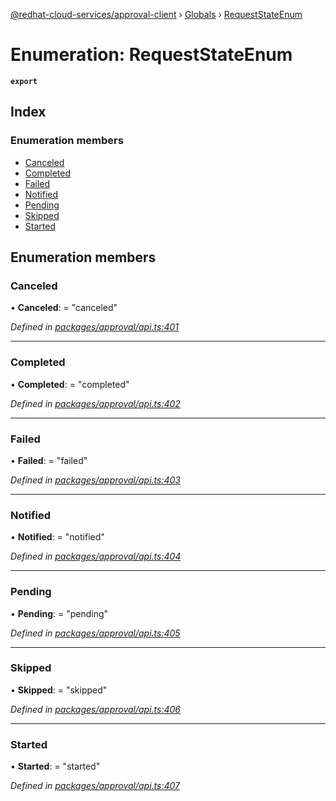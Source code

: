 [@redhat-cloud-services/approval-client](../README.md) › [Globals](../globals.md) › [RequestStateEnum](requeststateenum.md)

# Enumeration: RequestStateEnum

**`export`** 

## Index

### Enumeration members

* [Canceled](requeststateenum.md#canceled)
* [Completed](requeststateenum.md#completed)
* [Failed](requeststateenum.md#failed)
* [Notified](requeststateenum.md#notified)
* [Pending](requeststateenum.md#pending)
* [Skipped](requeststateenum.md#skipped)
* [Started](requeststateenum.md#started)

## Enumeration members

###  Canceled

• **Canceled**: = "canceled"

*Defined in [packages/approval/api.ts:401](https://github.com/Hyperkid123/javascript-clients/blob/master/packages/approval/api.ts#L401)*

___

###  Completed

• **Completed**: = "completed"

*Defined in [packages/approval/api.ts:402](https://github.com/Hyperkid123/javascript-clients/blob/master/packages/approval/api.ts#L402)*

___

###  Failed

• **Failed**: = "failed"

*Defined in [packages/approval/api.ts:403](https://github.com/Hyperkid123/javascript-clients/blob/master/packages/approval/api.ts#L403)*

___

###  Notified

• **Notified**: = "notified"

*Defined in [packages/approval/api.ts:404](https://github.com/Hyperkid123/javascript-clients/blob/master/packages/approval/api.ts#L404)*

___

###  Pending

• **Pending**: = "pending"

*Defined in [packages/approval/api.ts:405](https://github.com/Hyperkid123/javascript-clients/blob/master/packages/approval/api.ts#L405)*

___

###  Skipped

• **Skipped**: = "skipped"

*Defined in [packages/approval/api.ts:406](https://github.com/Hyperkid123/javascript-clients/blob/master/packages/approval/api.ts#L406)*

___

###  Started

• **Started**: = "started"

*Defined in [packages/approval/api.ts:407](https://github.com/Hyperkid123/javascript-clients/blob/master/packages/approval/api.ts#L407)*
